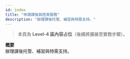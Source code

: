 ```yaml
---
id: index
title: "申請課後與陪育服務"
description: "辦理課後托管、補習與特需支持。"
---
```


> 本頁為 **Level-4 區內容占位**（後續將擴展至實務步驟）。

**概要**  
辦理課後托管、補習與特需支持。
